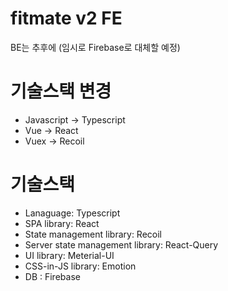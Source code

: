 # fitmate v2 FE
BE는 추후에 (임시로 Firebase로 대체할 예정)

# 기술스택 변경
* Javascript -> Typescript
* Vue -> React
* Vuex -> Recoil

# 기술스택
* Lanaguage: Typescript
* SPA library: React
* State management library: Recoil
* Server state management library: React-Query
* UI library: Meterial-UI
* CSS-in-JS library: Emotion
* DB : Firebase
